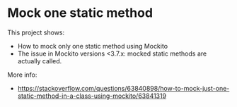 # Mock one static method

This project shows:
- How to mock only one static method using Mockito
- The issue in Mockito versions <3.7.x: mocked static methods are actually called. 

More info:
- https://stackoverflow.com/questions/63840898/how-to-mock-just-one-static-method-in-a-class-using-mockito/63841319

